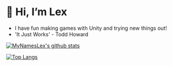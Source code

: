 # 👋 Hi, I’m Lex


- I have fun making games with Unity and trying new things out!
- 'It Just Works' - Todd Howard

[![MyNamesLex's github stats](https://github-readme-stats.vercel.app/api?username=mynameslex&count_private=true&show_icons=true&theme=radical&hide_rank=false)](https://github.com/anuraghazra/github-readme-stats)

[![Top Langs](https://github-readme-stats.vercel.app/api/top-langs/?username=mynameslex)](https://github.com/anuraghazra/github-readme-stats)

